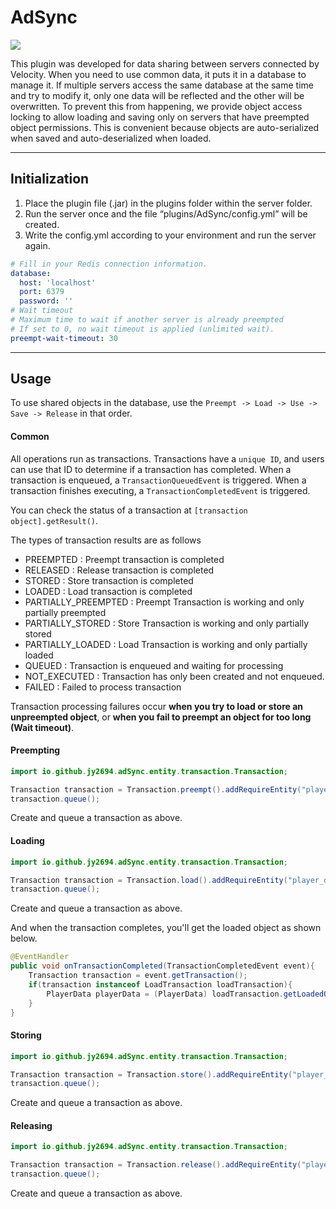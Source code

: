 # AdSync
![](https://img.shields.io/badge/Paper-1.20+-blue?style=flat-square)

This plugin was developed for data sharing between servers connected by Velocity. 
When you need to use common data, it puts it in a database to manage it. 
If multiple servers access the same database at the same time and try to modify it, 
only one data will be reflected and the other will be overwritten. 
To prevent this from happening, we provide object access locking to allow loading 
and saving only on servers that have preempted object permissions. This is convenient 
because objects are auto-serialized when saved and auto-deserialized when loaded.

---
## Initialization

1. Place the plugin file (.jar) in the plugins folder within the server folder.
2. Run the server once and the file “plugins/AdSync/config.yml” will be created.
3. Write the config.yml according to your environment and run the server again.
```yaml
# Fill in your Redis connection information.
database:
  host: 'localhost'
  port: 6379
  password: ''
# Wait timeout
# Maximum time to wait if another server is already preempted
# If set to 0, no wait timeout is applied (unlimited wait).
preempt-wait-timeout: 30
```
---
## Usage

To use shared objects in the database, use the
``Preempt -> Load -> Use -> Save -> Release``
in that order.

#### Common

All operations run as transactions.
Transactions have a ``unique ID``, and users can use that ID to determine if a transaction has completed.
When a transaction is enqueued, a ``TransactionQueuedEvent`` is triggered.
When a transaction finishes executing, a ``TransactionCompletedEvent`` is triggered.

You can check the status of a transaction at ``[transaction object].getResult()``.

The types of transaction results are as follows
* PREEMPTED : Preempt transaction is completed
* RELEASED : Release transaction is completed
* STORED : Store transaction is completed
* LOADED : Load transaction is completed
* PARTIALLY_PREEMPTED : Preempt Transaction is working and only partially preempted
* PARTIALLY_STORED : Store Transaction is working and only partially stored
* PARTIALLY_LOADED : Load Transaction is working and only partially loaded
* QUEUED : Transaction is enqueued and waiting for processing
* NOT_EXECUTED : Transaction has only been created and not enqueued.
* FAILED : Failed to process transaction

Transaction processing failures occur **when you try to load or store an unpreempted object**, or **when you fail to preempt an object for too long (Wait timeout)**.

#### Preempting

```java
import io.github.jy2694.adSync.entity.transaction.Transaction;

Transaction transaction = Transaction.preempt().addRequireEntity("player_data", player.getUniqueId()).build();
transaction.queue();
```

Create and queue a transaction as above.

#### Loading

```java
import io.github.jy2694.adSync.entity.transaction.Transaction;

Transaction transaction = Transaction.load().addRequireEntity("player_data", player.getUniqueId()).build();
transaction.queue();
```

Create and queue a transaction as above. 

And when the transaction completes, you'll get the loaded object as shown below.
```java
@EventHandler
public void onTransactionCompleted(TransactionCompletedEvent event){
    Transaction transaction = event.getTransaction();
    if(transaction instanceof LoadTransaction loadTransaction){
        PlayerData playerData = (PlayerData) loadTransaction.getLoadedObject("player_data", "40142c3f-4bf0-4d3e-93a8-0389ba53c08d");
    }
}
```

#### Storing

```java
import io.github.jy2694.adSync.entity.transaction.Transaction;

Transaction transaction = Transaction.store().addRequireEntity("player_data", player.getUniqueId(), playerDataObject).build();
transaction.queue();
```

Create and queue a transaction as above.

#### Releasing

```java
import io.github.jy2694.adSync.entity.transaction.Transaction;

Transaction transaction = Transaction.release().addRequireEntity("player_data", player.getUniqueId()).build();
transaction.queue();
```

Create and queue a transaction as above.
